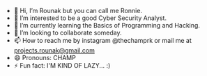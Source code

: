 - 👋 Hi, I’m Rounak but you can call me Ronnie.
- 👀 I’m interested to be a good Cyber Security Analyst.
- 🌱 I’m currently learning the Basics of Programming and Hacking.
- 💞️ I’m looking to collaborate someday.
- 📫 How to reach me by instagram @thechamprk or mail me at projects.rounak@gmail.com
- 😄 Pronouns: CHAMP
- ⚡ Fun fact: I'M KIND OF LAZY... :)

<!---
Thechamprk/Thechamprk is a ✨ special ✨ repository because its `README.md` (this file) appears on your GitHub profile.
You can click the Preview link to take a look at your changes.
--->
